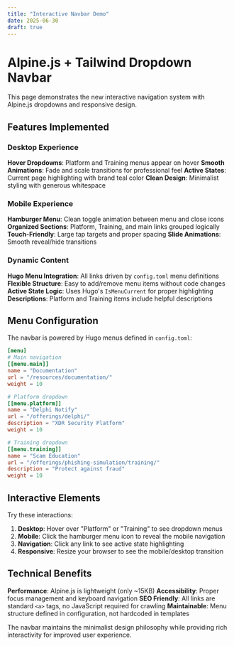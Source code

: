 ```yaml
---
title: "Interactive Navbar Demo"
date: 2025-06-30
draft: true
---
```


# Alpine.js + Tailwind Dropdown Navbar

This page demonstrates the new interactive navigation system with Alpine.js dropdowns and responsive design.

## Features Implemented

###  **Desktop Experience**
**Hover Dropdowns**: Platform and Training menus appear on hover
**Smooth Animations**: Fade and scale transitions for professional feel
**Active States**: Current page highlighting with brand teal color
**Clean Design**: Minimalist styling with generous whitespace

###  **Mobile Experience**
**Hamburger Menu**: Clean toggle animation between menu and close icons
**Organized Sections**: Platform, Training, and main links grouped logically
**Touch-Friendly**: Large tap targets and proper spacing
**Slide Animations**: Smooth reveal/hide transitions

###  **Dynamic Content**
**Hugo Menu Integration**: All links driven by `config.toml` menu definitions
**Flexible Structure**: Easy to add/remove menu items without code changes
**Active State Logic**: Uses Hugo's `IsMenuCurrent` for proper highlighting
**Descriptions**: Platform and Training items include helpful descriptions

## Menu Configuration

The navbar is powered by Hugo menus defined in `config.toml`:

```toml
[menu]
# Main navigation
[[menu.main]]
name = "Documentation"
url = "/resources/documentation/"
weight = 10

# Platform dropdown
[[menu.platform]]
name = "Delphi Notify"
url = "/offerings/delphi/"
description = "XDR Security Platform"
weight = 10

# Training dropdown
[[menu.training]]
name = "Scam Education"
url = "/offerings/phishing-simulation/training/"
description = "Protect against fraud"
weight = 10
```

## Interactive Elements

Try these interactions:

1. **Desktop**: Hover over "Platform" or "Training" to see dropdown menus
2. **Mobile**: Click the hamburger menu icon to reveal the mobile navigation
3. **Navigation**: Click any link to see active state highlighting
4. **Responsive**: Resize your browser to see the mobile/desktop transition

## Technical Benefits

**Performance**: Alpine.js is lightweight (only ~15KB)
**Accessibility**: Proper focus management and keyboard navigation
**SEO Friendly**: All links are standard `<a>` tags, no JavaScript required for crawling
**Maintainable**: Menu structure defined in configuration, not hardcoded in templates

The navbar maintains the minimalist design philosophy while providing rich interactivity for improved user experience.